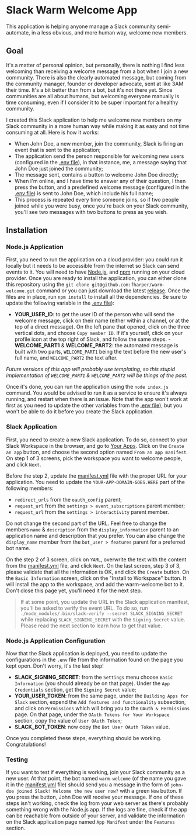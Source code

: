 # Slack Warm Welcome App

This application is helping anyone manage a Slack community semi-automate, in a less obvious, and more human way, welcome new members.

## Goal

It's a matter of personal opinion, but personally, there is nothing I find less welcoming than receiving a welcome message from a bot when I join a new community. There is also the clearly automated message, but coming from the community manager, founder or developer advocate, sent at like 3AM their time. It's a bit better than from a bot, but it's not there yet. Since communities are all about humans, but welcoming everyone manually is time consuming, even if I consider it to be super important for a healthy community.

I created this Slack application to help me welcome new members on my Slack community in a more human way while making it as easy and not time consuming at all. Here is how it works:

- When John Doe, a new member, join the community, Slack is firing an event that is sent to the application;
- The application send the person responsible for welcoming new users (configured in the [.env file](.env)), in that instance, me, a message saying that John Doe just joined the community;
- The message sent, contains a button to welcome John Doe directly;
- When I'm online, and I have time to answer any of their question, I then press the button, and a predefined welcome message (configured in the [.env file](.env)) is sent to John Doe, which include his full name;
- This process is repeated every time someone joins, so if two people joined while you were busy, once you're back on your Slack community, you'll see two messages with two buttons to press as you wish.

## Installation

### Node.js Application

First, you need to run the application on a cloud provider: you could run it locally but it needs to be accessible from the internet so Slack can send events to it. You will need to have [Node.js](https://nodejs.org), and [npm](https://www.npmjs.com) running on your cloud provider. Once you are ready to install the application, you can either clone this repository using the `git clone git@github.com:fharper/warm-welcome.git` command or you can just download the latest [release](https://github.com/fharper/warm-welcome/releases). Once the files are in place, run `npm install` to install all the dependencies. Be sure to update the following variable in the [.env file](.env)):

- **YOUR_USER_ID**: to get the user ID of the person who will send the welcome message, click on their name (either within a channel, or at the top of a direct message). On the left pane that opened, click on the three vertical dots, and choose `Copy member ID`. If it's yourself, click on your profile icon at the top right of Slack, and follow the same steps.
-**WELCOME_PART1** & **WELCOME_PART2**: the automated message is built with two parts, `WELCOME_PART1` being the text before the new user's full name, and `WELCOME_PART2` the text after.

_Future versions of this app will probably use templating, so this stupid implementation of `WELCOME_PART1` & `WELCOME_PART2` will be things of the past._

Once it's done, you can run the application using the `node index.js` command. You would be advised to run it as a service to ensure it's always running, and restart when there is an issue. Note that the app won't work at first as you need to update the other variables from the [.env file](.env)), but you won't be able to do it before you create the Slack application.

### Slack Application

First, you need to create a new Slack application. To do so, connect to your Slack Workspace in the browser, and go to [Your Apps](https://api.slack.com/apps). Click on the `Create an app` button, and choose the second option named `From an app manifest`. On step 1 of 3 screens, pick the workspace you want to welcome people, and click `Next`.

Before the step 2, update the [manifest.yml](manifest.yml) file with the proper URL for your application. You need to update the `YOUR-APP-DOMAIN-GOES.HERE` part of the following members:

- `redirect_urls` from the `oauth_config` parent;
- `request_url` from the `settings > event_subscriptions` parent member;
- `request_url` from the `settings > interactivity` parent member.

Do not change the second part of the URL. Feel free to change the members `name` & `description` from the `display_information` parent to an application name and description that you prefer. You can also change the `display_name` member from the `bot_user > features` parent for a preferred bot name.

On the step 2 of 3 screen, click on `YAML`, overwrite the text with the content from the [manifest.yml](manifest.yml) file, and click `Next`. On the last screen, step 3 of 3, please validate that all the information is OK, and click the `Create` button. On the `Basic Information` screen, click on the "Install to Workspace" button. It will install the app to the workspace, and add the warm-welcome bot to it. Don't close this page yet, you'll need it for the next step.

> If at some point, you update the URL in the Slack application manifest, you'll be asked to verify the event URL. To do so, run `./node_modules/.bin/slack-verify --secret SLACK_SIGNING_SECRET` while replacing `SLACK_SIGNING_SECRET` with the `Signing Secret` value. Please read the next section to learn how to get that value.

### Node.js Application Configuration

Now that the Slack application is deployed, you need to update the configurations in the `.env` file from the information found on the page you kept open. Don't worry, it's the last step!

- **SLACK_SIGNING_SECRET**: from the `Settings` menu choose `Basic Information` (you should already be on that page). Under the `App Credentials` section, get the `Signing Secret` value;
- **YOUR_USER_TOKEN**: from the same page, under the `Building Apps for Slack` section, expend the `Add features and functionality` subsection, and click on `Permissions` which will bring you to the `OAuth & Permissions` page. On that page, under the `OAuth Tokens for Your Workspace` section, copy the value of `User OAuth Token`;
- **SLACK_BOT_TOKEN**: now copy the `Bot User OAuth Token` value.

Once you completed these steps, everything should be working. Congratulations!

### Testing

 If you want to test if everything is working, join your Slack community as a new user. At that point, the bot named `warm-welcome` (of the name you gave it in the [manifest.yml](manifest.yml) file) should send you a message in the form of `john-doe joined Slack! Welcome the new user now?` with a green `Now` button. If you press the button, John Doe will receive your message. If one of these steps isn't working, check the log from your web server as there's probably something wrong with the Node.js app. If the logs are fine, check if the app can be reachable from outside of your server, and validate the information on the Slack application page named `App Manifest` under the `Features` section.
